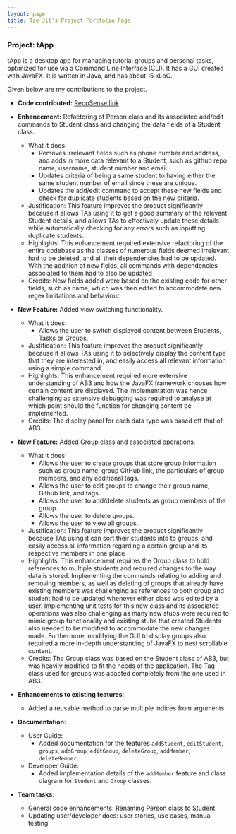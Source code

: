 ```yaml
---
layout: page
title: Tze Jit's Project Portfolio Page
---
```


### Project: tApp

tApp is a desktop app for managing tutorial groups and personal tasks, optimized for use via a Command Line Interface (CLI). It has a GUI created with JavaFX. It is written in Java, and has about 15 kLoC.

Given below are my contributions to the project.

* **Code contributed:** [RepoSense link](https://nus-cs2103-ay2122s1.github.io/tp-dashboard/?search=tzejit)

* **Enhancement:** Refactoring of Person class and its associated add/edit commands to Student class and changing the data fields of a Student class.
  - What it does:
    - Removes irrelevant fields such as phone number and address, and adds in more data relevant to a Student, such as github repo name, username, student number and email.
    - Updates criteria of being a same student to having either the same student number of email since these are unique.
    - Updates the add/edit command to accept these new fields and check for duplicate students based on the new criteria.
  - Justification: This feature improves the product significantly because it allows TAs using it to get a good summary of the relevant Student details, and allows TAs to effectively update these details while automatically checking for any errors such as inputting duplicate students.
  - Highlights: This enhancement required extensive refactoring of the entire codebase as the classes of numerous fields deemed irrelevant had to be deleted, and all their dependencies had to be updated. With the addition of new fields, all commands with dependencies associated to them had to also be updated
  - Credits: New fields added were based on the existing code for other fields, such as name, which was then edited to accommodate new regex limitations and behaviour.

* **New Feature:** Added view switching functionality.
  - What it does:
      - Allows the user to switch displayed content between Students, Tasks or Groups.
  - Justification: This feature improves the product significantly because it allows TAs using it to selectively display the content type that they are interested in, and easily access all relevant information using a simple command.
  - Highlights: This enhancement required more extensive understanding of AB3 and how the JavaFX framework chooses how certain content are displayed. The implementation was hence challenging as extensive debugging was required to analyse at which point should the function for changing content be implemented.
  - Credits: The display panel for each data type was based off that of AB3.

* **New Feature:** Added Group class and associated operations.
  - What it does: 
    - Allows the user to create groups that store group information such as group name, group GitHub link, the particulars of group members, and any additional tags.
    - Allows the user to edit groups to change their group name, Github link, and tags.
    - Allows the user to add/delete students as group members of the group.
    - Allows the user to delete groups.
    - Allows the user to view all groups.
  - Justification: This feature improves the product significantly because TAs using it can sort their students into tp groups, and easily access all information regarding a certain group and its respective members in one place
  - Highlights: This enhancement requires the Group class to hold references to multiple students and required changes to the way data is stored. Implementing the commands relating to adding and removing members, as well as deleting of groups
    that already have existing members was challenging as references to both group and student had to be updated whenever either class was edited by a user. Implementing unit tests for this new class and its associated operations was also challenging as many new stubs were required to mimic group functionality
    and existing stubs that created Students also needed to be modified to accommodate the new changes made. Furthermore, modifying the GUI to display groups also required a more in-depth understanding of JavaFX to nest scrollable content.
  - Credits: The Group class was based on the Student class of AB3, but was heavily modified to fit the needs of the application. The Tag class used for groups was adapted completely from the one used in AB3.

* **Enhancements to existing features**:
  * Added a reusable method to parse multiple indices from arguments

* **Documentation**:
  * User Guide:
    * Added documentation for the features `addStudent`, `editStudent`, `groups`, `addGroup`, `editGroup`, `deleteGroup`, `addMember`, `deleteMember`.
  * Developer Guide:
    * Added implementation details of the `addMember` feature and class diagram for `Student` and `Group` classes.

* **Team tasks**:
  * General code enhancements: Renaming Person class to Student
  * Updating user/developer docs: user stories, use cases, manual testing
  
